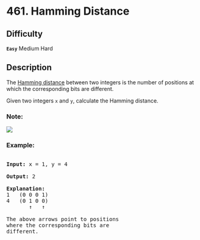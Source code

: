 # 461. Hamming Distance

## Difficulty

**`Easy`** Medium Hard

## Description

The [Hamming distance](https://en.wikipedia.org/wiki/Hamming_distance) between two integers is the number of positions at which the corresponding bits are different.

Given two integers `x` and `y`, calculate the Hamming distance.

### Note:

<img src="http://latex.codecogs.com/gif.latex?0 <= x, y <= 2^{31}">

### Example:

<pre>

<b>Input:</b> x = 1, y = 4

<b>Output:</b> 2

<b>Explanation:</b> 
1   (0 0 0 1)
4   (0 1 0 0)
       ↑   ↑

The above arrows point to positions
where the corresponding bits are
different.
</pre>
